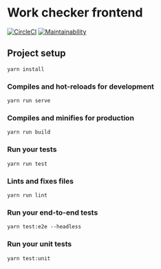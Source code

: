 # Work checker frontend

[![CircleCI](https://circleci.com/gh/Loremaster/work-checker-frontend/tree/master.svg?style=svg)](https://circleci.com/gh/Loremaster/work-checker-frontend/tree/master)
[![Maintainability](https://api.codeclimate.com/v1/badges/63061b05d0adc3e0cbc0/maintainability)](https://codeclimate.com/github/Loremaster/work-checker-frontend/maintainability)

## Project setup
```
yarn install
```

### Compiles and hot-reloads for development
```
yarn run serve
```

### Compiles and minifies for production
```
yarn run build
```

### Run your tests
```
yarn run test
```

### Lints and fixes files
```
yarn run lint
```

### Run your end-to-end tests
```
yarn test:e2e --headless
```

### Run your unit tests
```
yarn test:unit
```
